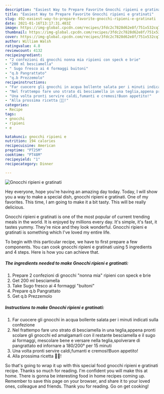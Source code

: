 ```yaml
---
description: "Easiest Way to Prepare Favorite Gnocchi ripieni e gratinati"
title: "Easiest Way to Prepare Favorite Gnocchi ripieni e gratinati"
slug: 492-easiest-way-to-prepare-favorite-gnocchi-ripieni-e-gratinati
date: 2021-01-16T13:17:31.403Z
image: https://img-global.cpcdn.com/recipes/3fdc2c7828d62e8f/751x532cq70/gnocchi-ripieni-e-gratinati-recipe-main-photo.jpg
thumbnail: https://img-global.cpcdn.com/recipes/3fdc2c7828d62e8f/751x532cq70/gnocchi-ripieni-e-gratinati-recipe-main-photo.jpg
cover: https://img-global.cpcdn.com/recipes/3fdc2c7828d62e8f/751x532cq70/gnocchi-ripieni-e-gratinati-recipe-main-photo.jpg
author: William Walsh
ratingvalue: 4.8
reviewcount: 4132
recipeingredient:
- "2 confezioni di gnocchi nonna mia ripieni con speck e brie"
- "200 ml besciamella"
- " Sugo fresco ai 4 formaggi buitoni"
- "q.b Pangrattato"
- "q.b Prezzemolo"
recipeinstructions:
- "Far cuocere gli gnocchi in acqua bollente salata per i minuti indicati sulla confezione"
- "Nel frattempo fare uno strato di besciamella in una teglia,appena pronti scolare gli gnocchi ed amalgamarli con il restante besciamella e il sugo ai formaggi, mescolare bene e versare nella teglia,spolverare di pangrattato ed infornare a 180/200° per 15 minuti"
- "Una volta pronti servire caldi,fumanti e cremosi!Buon appetito!"
- "Alla prossima ricetta 👩‍🍳!"
categories:
- Recipe
tags:
- gnocchi
- ripieni
- e

katakunci: gnocchi ripieni e 
nutrition: 194 calories
recipecuisine: American
preptime: "PT25M"
cooktime: "PT48M"
recipeyield: "1"
recipecategory: Dinner

---
```



![Gnocchi ripieni e gratinati](https://img-global.cpcdn.com/recipes/3fdc2c7828d62e8f/751x532cq70/gnocchi-ripieni-e-gratinati-recipe-main-photo.jpg)

Hey everyone, hope you're having an amazing day today. Today, I will show you a way to make a special dish, gnocchi ripieni e gratinati. One of my favorites. This time, I am going to make it a bit tasty. This will be really delicious.

Gnocchi ripieni e gratinati is one of the most popular of current trending meals in the world. It is enjoyed by millions every day. It's simple, it's fast, it tastes yummy. They're nice and they look wonderful. Gnocchi ripieni e gratinati is something which I've loved my entire life.




To begin with this particular recipe, we have to first prepare a few components. You can cook gnocchi ripieni e gratinati using 5 ingredients and 4 steps. Here is how you can achieve that.

<!--inarticleads1-->

##### The ingredients needed to make Gnocchi ripieni e gratinati:

1. Prepare 2 confezioni di gnocchi &#34;nonna mia&#34; ripieni con speck e brie
1. Get 200 ml besciamella
1. Take  Sugo fresco ai 4 formaggi &#34;buitoni&#34;
1. Prepare q.b Pangrattato
1. Get q.b Prezzemolo




<!--inarticleads2-->

##### Instructions to make Gnocchi ripieni e gratinati:

1. Far cuocere gli gnocchi in acqua bollente salata per i minuti indicati sulla confezione
1. Nel frattempo fare uno strato di besciamella in una teglia,appena pronti scolare gli gnocchi ed amalgamarli con il restante besciamella e il sugo ai formaggi, mescolare bene e versare nella teglia,spolverare di pangrattato ed infornare a 180/200° per 15 minuti
1. Una volta pronti servire caldi,fumanti e cremosi!Buon appetito!
1. Alla prossima ricetta 👩‍🍳!




So that's going to wrap it up with this special food gnocchi ripieni e gratinati recipe. Thanks so much for reading. I'm confident you will make this at home. There is gonna be interesting food in home recipes coming up. Remember to save this page on your browser, and share it to your loved ones, colleague and friends. Thank you for reading. Go on get cooking!
